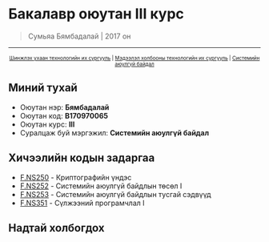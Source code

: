 # Бакалавр оюутан III курс
> Сумьяа Бямбадалай | 2017 он
---------------

<p align="center" style="font-size:10px"><a href="https://www.must.edu.mn/mn/">Шинжлэх ухаан технологийн их сургууль</a> | <a href="http://sict.edu.mn/">Мэдээлэл холбооны технологийн их сургууль</a> | <a href="">Системийн аюулгүй байдал</a></p>

Миний тухай
------------------------
<ul>
  <li>Оюутан нэр: <b>Бямбадалай</b></li>
  <li>Оюутан код: <b>B170970065</b></li>
  <li>Оюутан курс: <b>III</b></li>
  <li>Суралцаж буй мэргэжил: <b>Системийн аюулгүй байдал</b></li>
</ul>

Хичээлийн кодын задаргаа
------------------------
* <a href="https://github.com/ByamB4/MUST-Bachelor/tree/master/F.NS250">F.NS250</a> - Криптографийн үндэс
* <a href="https://github.com/ByamB4/MUST-Bachelor/tree/master/F.NS252">F.NS252</a> - Системийн аюулгүй байдлын төсөл I
* <a href="https://github.com/ByamB4/MUST-Bachelor/tree/master/F.NS253">F.NS253</a> - Системийн аюулгүй байдлын тусгай сэдвүүд
* <a href="https://github.com/ByamB4/MUST-Bachelor/tree/master/F.NS351">F.NS351</a> - Сүлжээний програмчлал I


Надтай холбогдох
----------------
